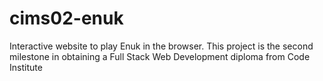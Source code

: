 # cims02-enuk
Interactive website to play Enuk in the browser. This project is the second milestone in obtaining a Full Stack Web Development diploma from Code Institute
